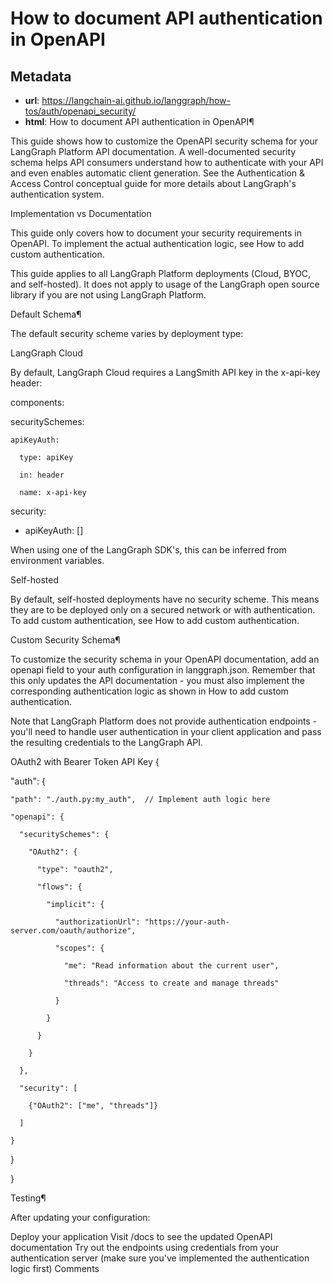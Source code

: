 # How to document API authentication in OpenAPI



## Metadata

- **url**: https://langchain-ai.github.io/langgraph/how-tos/auth/openapi_security/
- **html**: How to document API authentication in OpenAPI¶

This guide shows how to customize the OpenAPI security schema for your LangGraph Platform API documentation. A well-documented security schema helps API consumers understand how to authenticate with your API and even enables automatic client generation. See the Authentication & Access Control conceptual guide for more details about LangGraph's authentication system.

Implementation vs Documentation

This guide only covers how to document your security requirements in OpenAPI. To implement the actual authentication logic, see How to add custom authentication.

This guide applies to all LangGraph Platform deployments (Cloud, BYOC, and self-hosted). It does not apply to usage of the LangGraph open source library if you are not using LangGraph Platform.

Default Schema¶

The default security scheme varies by deployment type:

LangGraph Cloud

By default, LangGraph Cloud requires a LangSmith API key in the x-api-key header:

components:

  securitySchemes:

    apiKeyAuth:

      type: apiKey

      in: header

      name: x-api-key

security:

  - apiKeyAuth: []


When using one of the LangGraph SDK's, this can be inferred from environment variables.

Self-hosted

By default, self-hosted deployments have no security scheme. This means they are to be deployed only on a secured network or with authentication. To add custom authentication, see How to add custom authentication.

Custom Security Schema¶

To customize the security schema in your OpenAPI documentation, add an openapi field to your auth configuration in langgraph.json. Remember that this only updates the API documentation - you must also implement the corresponding authentication logic as shown in How to add custom authentication.

Note that LangGraph Platform does not provide authentication endpoints - you'll need to handle user authentication in your client application and pass the resulting credentials to the LangGraph API.

OAuth2 with Bearer Token
API Key
{

  "auth": {

    "path": "./auth.py:my_auth",  // Implement auth logic here

    "openapi": {

      "securitySchemes": {

        "OAuth2": {

          "type": "oauth2",

          "flows": {

            "implicit": {

              "authorizationUrl": "https://your-auth-server.com/oauth/authorize",

              "scopes": {

                "me": "Read information about the current user",

                "threads": "Access to create and manage threads"

              }

            }

          }

        }

      },

      "security": [

        {"OAuth2": ["me", "threads"]}

      ]

    }

  }

}

Testing¶

After updating your configuration:

Deploy your application
Visit /docs to see the updated OpenAPI documentation
Try out the endpoints using credentials from your authentication server (make sure you've implemented the authentication logic first)
Comments
